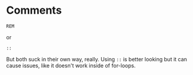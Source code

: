 # Comments


```batch
REM
```

or

```batch
::
```

But both suck in their own way, really. Using `::` is better looking but it can cause issues, like it doesn't work inside of for-loops.


